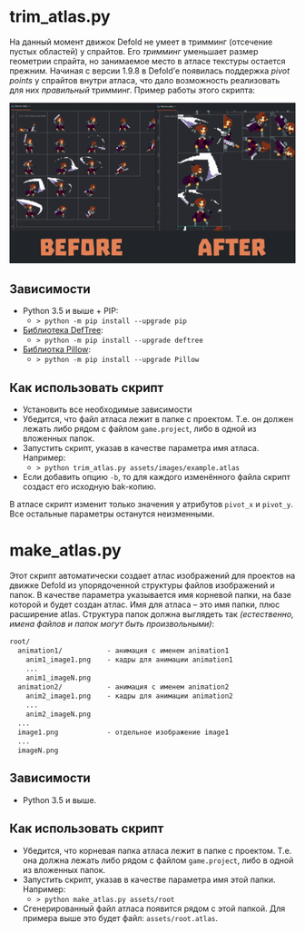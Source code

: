 # trim_atlas.py

На данный момент движок Defold не умеет в тримминг (отсечение пустых областей) у спрайтов. Его *тримминг* уменьшает размер геометрии спрайта, но занимаемое место в атласе текстуры остается прежним. Начиная с версии 1.9.8 в Defold’е появилась поддержка *pivot points* у спрайтов внутри атласа, что дало возможность реализовать для них *правильный* тримминг. Пример работы этого скрипта:

![example](script_logo.png)

## Зависимости

* Python 3.5 и выше + PIP:
  * `> python -m pip install --upgrade pip`
* [Библиотека DefTree](https://deftree.readthedocs.io/en/latest/):
  * `> python -m pip install --upgrade deftree`
* [Библиотка Pillow](https://pypi.org/project/pillow/):
  * `> python -m pip install --upgrade Pillow`

## Как использовать скрипт

* Установить все необходимые зависимости
* Убедится, что файл атласа лежит в папке с проектом. Т.е. он должен лежать либо рядом с файлом `game.project`, либо в одной из вложенных папок.
* Запустить скрипт, указав в качестве параметра имя атласа. Например:
  * `> python trim_atlas.py assets/images/example.atlas`
* Если добавить опцию `-b`, то для каждого изменённого файла скрипт создаст его исходную bak-копию.

В атласе скрипт изменит только значения у атрибутов `pivot_x` и `pivot_y`. Все остальные параметры останутся неизменными.

# make_atlas.py

Этот скрипт автоматически создает атлас изображений для проектов на движке Defold из упорядоченной структуры файлов изображений и папок. В качестве параметра указывается имя корневой папки, на базе которой и будет создан атлас. Имя для атласа – это имя папки, плюс расширение atlas. Структура папок должна выглядеть так *(естественно, имена файлов и папок могут быть произвольными)*:
```
root/
  animation1/           - анимация с именем animation1
    anim1_image1.png    - кадры для анимации animation1
    ...
    anim1_imageN.png
  animation2/           - анимация с именем animation2
    anim2_image1.png    - кадры для анимации animation2
    ...
    anim2_imageN.png
  ...
  image1.png            - отдельное изображение image1
  ...
  imageN.png
```

## Зависимости

* Python 3.5 и выше.

## Как использовать скрипт

* Убедится, что корневая папка атласа лежит в папке с проектом. Т.е. она должна лежать либо рядом с файлом `game.project`, либо в одной из вложенных папок.
* Запустить скрипт, указав в качестве параметра имя этой папки. Например:
  * `> python make_atlas.py assets/root`
* Сгенерированный файл атласа появится рядом с этой папкой. Для примера выше это будет файл: `assets/root.atlas`.
